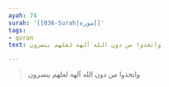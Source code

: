 ```yaml
---
ayah: 74
surah: '[[036-Surah|سورة]]'
tags:
- quran
text: واتخذوا من دون الله آلهة لعلهم ينصرون

---
```

> واتخذوا من دون الله آلهة لعلهم ينصرون
